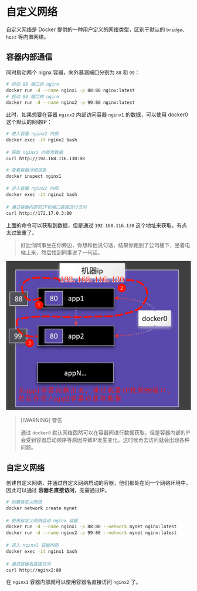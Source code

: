 # 自定义网络

自定义网络是 Docker 提供的一种用户定义的网络类型，区别于默认的 `bridge`、`host` 等内置网络。



## 容器内部通信

同时启动两个 nignx 容器，向外暴漏端口分别为 `88` 和 `99`：

```bash
# 启动 88 端口的 nginx
docker run -d --name nginx1 -p 88:80 nginx:latest
# 启动 99 端口的 nginx
docker run -d --name nginx2 -p 99:80 nginx:latest
```

此时，如果想要在容器 `nginx2` 内部访问容器 `nginx1` 的数据，可以使用 docker0 这个默认的网络IP：

```bash
# 进入容器 nginx2 内部
docker exec -it nginx2 bash

# 获取 nginx1 的首页数据
curl http://192.168.116.130:88
```

```bash
# 查看容器详细信息
docker inspect nginx1

# 进入容器 nginx2 内部
docker exec -it nginx2 bash

# 通过容器内部的IP和端口直接进行访问
curl http://172.17.0.3:80
```

上面的命令可以获取到数据，但是通过 `192.168.116.130` 这个地址来获取，有点太过笨重了。

>好比你同事坐在你旁边，你想和他说句话，结果你跑到了公司楼下，坐着电梯上来，然后找到同事说了一句话。

<img src="assets/5.png" alt="5" style="zoom:50%;" />

> [!WARNING] 警告
>
> 通过 `docker0` 默认网络固然可以在容器间进行数据获取，但是容器内部的IP会受到容器启动顺序等原因导致IP发生变化。这时候再去访问就会出现各种问题。



## 自定义网络

创建自定义网络，并通过自定义网络启动的容器，他们都处在同一个网络环境中，因此可以通过 **容器名直接访问**，无需通过IP。

```bash
# 创建自定义网络
docker network create mynet

# 使用自定义网络启动 nginx 容器
docker run -d --name nginx1 -p 88:80 --network mynet nginx:latest
docker run -d --name nginx2 -p 99:80 --network mynet nginx:latest

# 进入 nginx1 容器内部
docker exec -it nginx1 bash

# 通过容器名直接访问
curl http://nginx2:80
```

在 `nginx1` 容器内部就可以使用容器名直接访问 `nginx2` 了。
